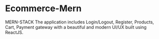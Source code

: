 # Ecommerce-Mern
 MERN-STACK The application includes Login/Logout, Register, Products, Cart, Payment gateway with a beautiful and modern UI/UX built using ReactJS. 
